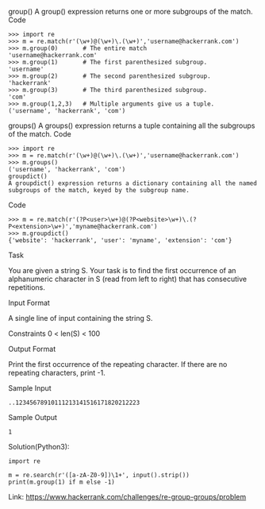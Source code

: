 group()
A group() expression returns one or more subgroups of the match.
Code
```
>>> import re
>>> m = re.match(r'(\w+)@(\w+)\.(\w+)','username@hackerrank.com')
>>> m.group(0)       # The entire match 
'username@hackerrank.com'
>>> m.group(1)       # The first parenthesized subgroup.
'username'
>>> m.group(2)       # The second parenthesized subgroup.
'hackerrank'
>>> m.group(3)       # The third parenthesized subgroup.
'com'
>>> m.group(1,2,3)   # Multiple arguments give us a tuple.
('username', 'hackerrank', 'com')
```
groups()
A groups() expression returns a tuple containing all the subgroups of the match.
Code
```
>>> import re
>>> m = re.match(r'(\w+)@(\w+)\.(\w+)','username@hackerrank.com')
>>> m.groups()
('username', 'hackerrank', 'com')
groupdict()
A groupdict() expression returns a dictionary containing all the named subgroups of the match, keyed by the subgroup name.
```
Code
```
>>> m = re.match(r'(?P<user>\w+)@(?P<website>\w+)\.(?P<extension>\w+)','myname@hackerrank.com')
>>> m.groupdict()
{'website': 'hackerrank', 'user': 'myname', 'extension': 'com'}
```
Task

You are given a string S.
Your task is to find the first occurrence of an alphanumeric character in S (read from left to right) that has consecutive repetitions.

Input Format

A single line of input containing the string S.

Constraints
0 < len(S) < 100

Output Format

Print the first occurrence of the repeating character. If there are no repeating characters, print -1.

Sample Input
```
..12345678910111213141516171820212223
```
Sample Output
```
1
```

Solution(Python3):

```
import re

m = re.search(r'([a-zA-Z0-9])\1+', input().strip())
print(m.group(1) if m else -1)
```
Link: https://www.hackerrank.com/challenges/re-group-groups/problem
